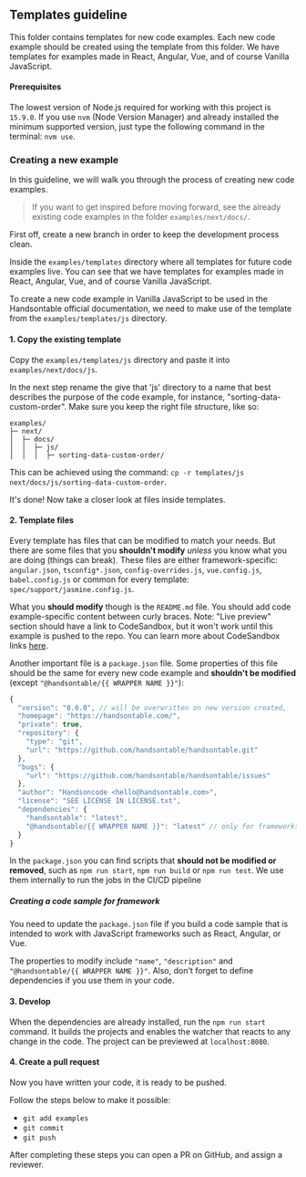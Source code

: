 ## Templates guideline

This folder contains templates for new code examples. Each new code example should be created using the template from this folder. We have templates for examples made in React, Angular, Vue, and of course Vanilla JavaScript.

#### Prerequisites
The lowest version of Node.js required for working with this project is `15.9.0`. If you use `nvm` (Node Version Manager) and already installed the minimum supported version, just type the following command in the terminal: `nvm use`.

### Creating a new example

In this guideline, we will walk you through the process of creating new code examples. 

> If you want to get inspired before moving forward, see the already existing code examples in the folder `examples/next/docs/`.

First off, create a new branch in order to keep the development process clean.

Inside the `examples/templates` directory where all templates for future code examples live. You can see that we have templates for examples made in React, Angular, Vue, and of course Vanilla JavaScript.

To create a new code example in Vanilla JavaScript to be used in the Handsontable official documentation, we need to make use of the template from the `examples/templates/js` directory.

#### 1. Copy the existing template

Copy the `examples/templates/js` directory and paste it into `examples/next/docs/js`.

In the next step rename the give that 'js' directory to a name that best describes the purpose of the code example, for instance, "sorting-data-custom-order". Make sure you keep the right file structure, like so:

```
examples/
├─ next/
│  ├─ docs/
│  │  ├─ js/
│  │  │  ├─ sorting-data-custom-order/
```

This can be achieved using the command: `cp -r templates/js next/docs/js/sorting-data-custom-order`.

It's done! Now take a closer look at files inside templates.

#### 2. Template files

Every template has files that can be modified to match your needs. But there are some files that you **shouldn't modify** *unless* you know what you are doing (things can break). These files are either framework-specific: `angular.json`, `tsconfig*.json`, `config-overrides.js`, `vue.config.js`, `babel.config.js` or common for every template: `spec/support/jasmine.config.js`.

What you **should modify** though is the `README.md` file. You should add code example-specific content between curly braces. Note: "Live preview" section should have a link to CodeSandbox, but it won't work until this example is pushed to the repo. You can learn more about CodeSandbox links [here](../#live-on-production).

Another important file is a `package.json` file. Some properties of this file should be the same for every new code example and **shouldn't be modified** (except `"@handsontable/{{ WRAPPER NAME }}"`):

```js
{
  "version": "0.0.0", // will be overwritten on new version created,
  "homepage": "https://handsontable.com/",
  "private": true,
  "repository": {
    "type": "git",
    "url": "https://github.com/handsontable/handsontable.git"
  },
  "bugs": {
    "url": "https://github.com/handsontable/handsontable/issues"
  },
  "author": "Handsoncode <hello@handsontable.com>",
  "license": "SEE LICENSE IN LICENSE.txt",
  "dependencies": {
    "handsontable": "latest",
    "@handsontable/{{ WRAPPER NAME }}": "latest" // only for frameworks, e.g. "@handsontable/react": "latest"
  }
}
```

In the `package.json` you can find scripts that **should not be modified or removed**, such as `npm run start`, `npm run build` or `npm run test`. We use them internally to run the jobs in the CI/CD pipeline

##### Creating a code sample for framework

You need to update the `package.json` file if you build a code sample that is intended to work with JavaScript frameworks such as React, Angular, or Vue. 

The properties to modify include `"name"`, `"description"` and `"@handsontable/{{ WRAPPER NAME }}"`. Also, don't forget to define dependencies if you use them in your code.

#### 3. Develop

When the dependencies are already installed, run the `npm run start` command. It builds the projects and enables the watcher that reacts to any change in the code. The project can be previewed at `localhost:8080`.

#### 4. Create a pull request

Now you have written your code, it is ready to be pushed. 

Follow the steps below to make it possible:
- `git add examples`
- `git commit`
- `git push`

After completing these steps you can open a PR on GitHub, and assign a reviewer.
